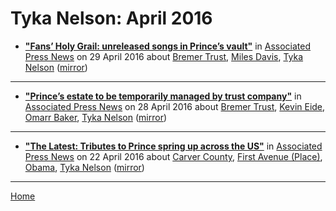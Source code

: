 # Tyka Nelson: April 2016

 - [**"Fans’ Holy Grail: unreleased songs in Prince’s vault"**](https://www.apnews.com/73b9ba74daa4423bb36ac62d4655a71b) in [Associated Press News](https://www.apnews.com/) on 29 April 2016 about [Bremer Trust](../../topics/bremer-trust/index.md), [Miles Davis](../../topics/miles-davis/index.md), [Tyka Nelson](../../topics/tyka-nelson/index.md) ([mirror](https://web.archive.org/web/*/https://www.apnews.com/73b9ba74daa4423bb36ac62d4655a71b))

----

 - [**"Prince’s estate to be temporarily managed by trust company"**](https://www.apnews.com/606153a12f3041b8b76186c824538183) in [Associated Press News](https://www.apnews.com/) on 28 April 2016 about [Bremer Trust](../../topics/bremer-trust/index.md), [Kevin Eide](../../topics/kevin-eide/index.md), [Omarr Baker](../../topics/omarr-baker/index.md), [Tyka Nelson](../../topics/tyka-nelson/index.md) ([mirror](https://web.archive.org/web/*/https://www.apnews.com/606153a12f3041b8b76186c824538183))

----

 - [**"The Latest: Tributes to Prince spring up across the US"**](https://apnews.com/debddfb333364e4091f0989c39458119) in [Associated Press News](https://www.apnews.com/) on 22 April 2016 about [Carver County](../../topics/carver-county/index.md), [First Avenue (Place)](../../topics/place/first-avenue/index.md), [Obama](../../topics/obama/index.md), [Tyka Nelson](../../topics/tyka-nelson/index.md) ([mirror](https://web.archive.org/web/*/https://apnews.com/debddfb333364e4091f0989c39458119))

----

[Home](./)
